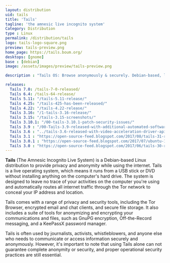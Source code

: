 ```yaml
---
layout: distribution
uid: tails
title: 'Tails'
tagline: 'the amnesic live incognito system'
Category: Distribution
type : Linux
permalink: /distribution/tails
logo: tails-logo-square.png
preview: tails-preview.png
home_page: https://tails.boum.org/
desktops: [gnome]
base : [debian]
image: /assets/images/preview/tails-preview.png

description : "Tails OS: Browse anonymously & securely. Debian-based, leaves no trace. Free updates & reviews."

releases:
  Tails 7.0: /tails-7-0-released/
  Tails 6.4: /tails-64-release/
  Tails 5.11: "/tails-5.11-release/"
  Tails 4.25: "/tails-425-has-been-released/"
  Tails 4.22: "/tails-4.22-release/"
  Tails 3.16: "/1-tails-3.16-release/"
  Tails 3.15: "/tails-3.15-screenshots/"
  Tails 3.10.1: "/00-tails-3.10.1-patch-security-issues/"
  Tails 3.9 : "/00-Tails-3.9-released-with-additional-automated-software-installation/"
  Tails 3.6 : "../tails-3.6-released-with-video-acceleration-driver-api-and-other-updates/"
  Tails 3.1 : "https://open-source-feed.blogspot.com/2017/08/tails-31-released-with-important.html"
  Tails 3.0.1 : "https://open-source-feed.blogspot.com/2017/07/ubuntu-1610-yakkety-yak-reaches-end-of.html"
  Tails 3.0 : "https://open-source-feed.blogspot.com/2017/06/tails-30-released-first-release-based.html"
---
```


**Tails** (The Amnesic Incognito Live System) is a Debian-based Linux distribution to provide privacy and anonymity while using the internet. Tails is a live operating system, which means it runs from a USB stick or DVD without installing anything on the computer's hard drive. The system is designed to leave no trace of your activities on the computer you're using and automatically routes all internet traffic through the Tor network to conceal your IP address and location.

Tails comes with a range of privacy and security tools, including the Tor Browser, encrypted email and chat clients, and secure file storage. It also includes a suite of tools for anonymizing and encrypting your communications and files, such as GnuPG encryption, Off-the-Record messaging, and a KeePassX password manager.

Tails is often used by journalists, activists, whistleblowers, and anyone else who needs to communicate or access information securely and anonymously. However, it's important to note that using Tails alone can not guarantee complete anonymity or security, and proper operational security practices are still essential.
